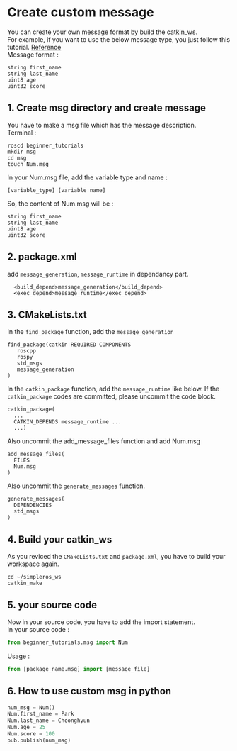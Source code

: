 # Create custom message
You can create your own message format by build the catkin_ws.\
For example, if you want to use the below message type, you just follow this tutorial. [Reference](http://wiki.ros.org/ROS/Tutorials/CreatingMsgAndSrv)\
Message format :
```
string first_name
string last_name
uint8 age
uint32 score
```
## 1. Create msg directory and create message
You have to make a msg file which has the message description.\
Terminal :
```
roscd beginner_tutorials
mkdir msg
cd msg
touch Num.msg
```
In your Num.msg file, add the variable type and name :
```
[variable_type] [variable name]
```
So, the content of Num.msg will be :
```
string first_name
string last_name
uint8 age
uint32 score
```

## 2. package.xml
add `message_generation`, `message_runtime` in dependancy part.
```
  <build_depend>message_generation</build_depend>
  <exec_depend>message_runtime</exec_depend>
```

## 3. CMakeLists.txt
In the `find_package` function, add the `message_generation`
```
find_package(catkin REQUIRED COMPONENTS
   roscpp
   rospy
   std_msgs
   message_generation
)
```
In the `catkin_package` function, add the `message_runtime` like below. If the `catkin_package` codes are committed, please uncommit the code block.

```
catkin_package(
  ...
  CATKIN_DEPENDS message_runtime ...
  ...)
```
Also uncommit the add_message_files function and add Num.msg 
```
add_message_files(
  FILES
  Num.msg
)
```
Also uncommit the `generate_messages` function. 
```
generate_messages(
  DEPENDENCIES
  std_msgs
)
```
## 4. Build your catkin_ws
As you reviced the `CMakeLists.txt` and `package.xml`, you have to build your workspace again.
```
cd ~/simpleros_ws
catkin_make
```

## 5. your source code
Now in your source code, you have to add the import statement.\
In your source code :
```python
from beginner_tutorials.msg import Num  
```
Usage :
```python
from [package_name.msg] import [message_file]
```
## 6. How to use custom msg in python
```python
num_msg = Num()
Num.first_name = Park
Num.last_name = Choonghyun
Num.age = 25
Num.score = 100
pub.publish(num_msg)
```

